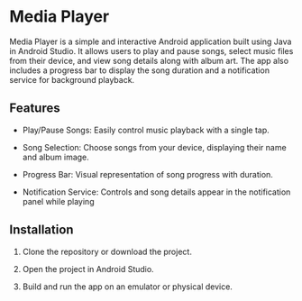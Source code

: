 # Media Player

Media Player is a simple and interactive Android application built using Java in Android Studio. It allows users to play and pause songs, select music files from their device, and view song details along with album art. The app also includes a progress bar to display the song duration and a notification service for background playback.

## Features

- Play/Pause Songs: Easily control music playback with a single tap.

- Song Selection: Choose songs from your device, displaying their name and album image.

- Progress Bar: Visual representation of song progress with duration.

- Notification Service: Controls and song details appear in the notification panel while playing

## Installation

1. Clone the repository or download the project.

2. Open the project in Android Studio.

3. Build and run the app on an emulator or physical device.

